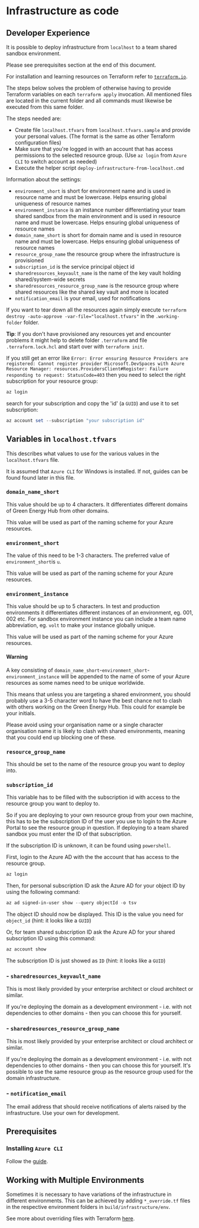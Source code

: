 # Infrastructure as code

## Developer Experience

It is possible to deploy infrastructure from `localhost` to a team shared sandbox environment.

Please see prerequisites section at the end of this document.

For installation and learning resources on Terraform refer to [`terraform.io`](https://www.terraform.io).

The steps below solves the problem of otherwise having to provide Terraform variables on each `terraform apply` invocation. All mentioned files are located in the current folder and all commands must likewise be executed from this same folder.

The steps needed are:

- Create file `localhost.tfvars` from `localhost.tfvars.sample` and provide your personal values.
  (The format is the same as other Terraform configuration files)
- Make sure that you're logged in with an account that has access permissions to the selected resource group.
  (Use `az login` from `Azure CLI` to switch account as needed)
- Execute the helper script `deploy-infrastructure-from-localhost.cmd`

Information about the settings:

- `environment_short` is short for environment name and is used in resource name and must be lowercase. Helps ensuring global uniqueness of resource names
- `environment_instance` is an instance number differentiating your team shared sandbox from the main environment and is used in resource name and must be lowercase. Helps ensuring global uniqueness of resource names
- `domain_name_short` is short for domain name and is used in resource name and must be lowercase. Helps ensuring global uniqueness of resource names
- `resource_group_name` the resource group where the infrastructure is provisioned
- `subscription_id` is the service principal object id
- `sharedresources_keyvault_name` is the name of the key vault holding shared/system-wide secrets
- `sharedresources_resource_group_name` is the resource group where shared resources like the shared key vault and more is located
- `notification_email` is your email, used for notifications

If you want to tear down all the resources again simply execute `terraform destroy -auto-approve -var-file="localhost.tfvars"` in the `.working-folder` folder.

**Tip**: If you don't have provisioned any resources yet and encounter problems it might help to delete folder `.terraform` and file `.terraform.lock.hcl` and start over with `terraform init`.

If you still get an error like `Error: Error ensuring Resource Providers are registered: Cannot register provider Microsoft.DevSpaces with Azure Resource Manager: resources.ProvidersClient#Register: Failure responding to request: StatusCode=403` then you need to select the right subscription for your resource group:

```PowerShell
az login
```

search for your subscription and copy the 'id' (a `GUID`) and use it to set subscription:

```PowerShell
az account set --subscription "your subscription id"
```

## Variables in `localhost.tfvars`

This describes what values to use for the various values in the `localhost.tfvars` file.

It is assumed that `Azure CLI` for Windows is installed. If not, guides can be found found later in this file.

### `domain_name_short`

This value should be up to 4 characters.
It differentiates different domains of Green Energy Hub from other domains.

This value will be used as part of the naming scheme for your Azure resources.

### `environment_short`

The value of this need to be 1-3 characters.
The preferred value of `environment_short`is `u`.

This value will be used as part of the naming scheme for your Azure resources.

### `environment_instance`

This value should be up to 5 characters.
In test and production environments it differentiates different instances of an environment, eg. 001, 002 etc. For sandbox environment instance you can include a team name abbreviation, eg. `volt` to make your instance globally unique.

This value will be used as part of the naming scheme for your Azure resources.

#### Warning

A key consisting of `domain_name_short`-`environment_short`-`environment_instance` will be appended to the name of some of your Azure resources as some names need to be unique worldwide.

This means that unless you are targeting a shared environment, you should probably use a 3-5 character word to have the best chance not to clash with others working on the Green Energy Hub. This could for example be your initials.

Please avoid using your organisation name or a single character organisation name it is likely to clash with shared environments, meaning that you could end up blocking one of these.

### `resource_group_name`

This should be set to the name of the resource group you want to deploy into.

### `subscription_id`

This variable has to be filled with the subscription id with access to the resource group you want to deploy to.

So if you are deploying to your own resource group from your own machine, this has to be the subscription ID of the user you use to login to the Azure Portal to see the resource group in question. If deploying to a team shared sandbox you must enter the ID of that subscription.

If the subscription ID is unknown, it can be found using `powershell`.

First, login to the Azure AD with the the account that has access to the resource group.

```PowerShell
az login
```

Then, for personal subscription ID ask the Azure AD for your object ID by using the following command:

```PowerShell
az ad signed-in-user show --query objectId -o tsv
```

The object ID should now be displayed.
This ID is the value you need for `object_id` (hint: it looks like a `GUID`)

Or, for team shared subscription ID ask the Azure AD for your shared subscription ID using this command:

```PowerShell
az account show
```

The subscription ID is just showed as `ID` (hint: it looks like a `GUID`)

### - `sharedresources_keyvault_name`

This is most likely provided by your enterprise architect or cloud architect or similar.

If you're deploying the domain as a development environment - i.e. with not dependencies to other domains - then you can choose this for yourself.

### - `sharedresources_resource_group_name`

This is most likely provided by your enterprise architect or cloud architect or similar.

If you're deploying the domain as a development environment - i.e. with not dependencies to other domains - then you can choose this for yourself.
It's possible to use the same resource group as the resource group used for the domain infrastructure.

### - `notification_email`

The email address that should receive notifications of alerts raised by the infrastructure. Use your own for development.

## Prerequisites

### Installing `Azure CLI`

Follow the [guide](https://docs.microsoft.com/en-us/cli/azure/install-azure-cli).

## Working with Multiple Environments

Sometimes it is necessary to have variations of the infrastructure in different environments. This can be achieved by adding `*_override.tf` files in the respective environment folders in `build/infrastructure/env`.

See more about overriding files with Terraform [here](https://www.terraform.io/docs/language/files/override.html).
